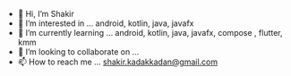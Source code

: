 - 👋 Hi, I’m Shakir
- 👀 I’m interested in ... android, kotlin, java, javafx
- 🌱 I’m currently learning ... android, kotlin, java, javafx, compose , flutter, kmm
- 💞️ I’m looking to collaborate on ...
- 📫 How to reach me ... shakir.kadakkadan@gmail.com

<!---
ShakirEmstell/ShakirEmstell is a ✨ special ✨ repository because its `README.md` (this file) appears on your GitHub profile.
You can click the Preview link to take a look at your changes.
--->
